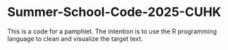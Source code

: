 # Summer-School-Code-2025-CUHK
This is a code for a pamphlet. The intention is to use the R programming language to clean and visualize the target text.
